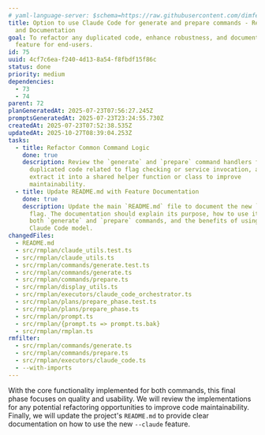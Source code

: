 ```yaml
---
# yaml-language-server: $schema=https://raw.githubusercontent.com/dimfeld/llmutils/main/schema/rmplan-plan-schema.json
title: Option to use Claude Code for generate and prepare commands - Refinement
  and Documentation
goal: To refactor any duplicated code, enhance robustness, and document the new
  feature for end-users.
id: 75
uuid: 4cf7c6ea-f240-4d13-8a54-f8fbdf15f86c
status: done
priority: medium
dependencies:
  - 73
  - 74
parent: 72
planGeneratedAt: 2025-07-23T07:56:27.245Z
promptsGeneratedAt: 2025-07-23T23:24:55.730Z
createdAt: 2025-07-23T07:52:38.535Z
updatedAt: 2025-10-27T08:39:04.253Z
tasks:
  - title: Refactor Common Command Logic
    done: true
    description: Review the `generate` and `prepare` command handlers for any
      duplicated code related to flag checking or service invocation, and
      extract it into a shared helper function or class to improve
      maintainability.
  - title: Update README.md with Feature Documentation
    done: true
    description: Update the main `README.md` file to document the new `--claude`
      flag. The documentation should explain its purpose, how to use it with
      both `generate` and `prepare` commands, and the benefits of using the
      Claude Code model.
changedFiles:
  - README.md
  - src/rmplan/claude_utils.test.ts
  - src/rmplan/claude_utils.ts
  - src/rmplan/commands/generate.test.ts
  - src/rmplan/commands/generate.ts
  - src/rmplan/commands/prepare.ts
  - src/rmplan/display_utils.ts
  - src/rmplan/executors/claude_code_orchestrator.ts
  - src/rmplan/plans/prepare_phase.test.ts
  - src/rmplan/plans/prepare_phase.ts
  - src/rmplan/prompt.ts
  - src/rmplan/{prompt.ts => prompt.ts.bak}
  - src/rmplan/rmplan.ts
rmfilter:
  - src/rmplan/commands/generate.ts
  - src/rmplan/commands/prepare.ts
  - src/rmplan/executors/claude_code.ts
  - --with-imports
---
```


With the core functionality implemented for both commands, this final phase focuses on quality and usability. We will review the implementations for any potential refactoring opportunities to improve code maintainability. Finally, we will update the project's `README.md` to provide clear documentation on how to use the new `--claude` feature.
